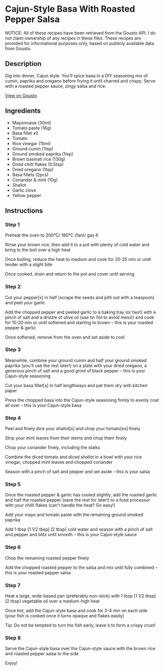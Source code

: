 # Cajun-Style Basa With Roasted Pepper Salsa

NOTICE: All of these recipes have been retrieved from the Gousto API. I do not claim ownership of any recipes in these files. These recipes are provided for informational purposes only, based on publicly available data from Gousto.

## Description

Dig into dinner, Cajun style. You’ll spice basa in a DIY seasoning mix of cumin, paprika and oregano before frying it until charred and crispy. Serve with a roasted pepper sauce, zingy salsa and rice.

[View on Gousto](https://www.gousto.co.uk/recipes/cookbook/cajun-basa-pineapple-mint-salsa)

## Ingredients

- Mayonnaise (30ml)
- Tomato paste (16g)
- Basa fillet x0
- Tomato
- Rice vinegar (15ml)
- Ground cumin (1tsp)
- Ground smoked paprika (1tsp)
- Brown basmati rice (130g)
- Dried chilli flakes (0.5tsp)
- Dried oregano (1tsp)
- Basa fillets (2pcs)
- Coriander & mint (10g)
- Shallot
- Garlic clove
- Yellow pepper

## Instructions


### Step 1

Preheat the oven to 200°C/ 180°C (fan)/ gas 6

Rinse your brown rice, then add it to a pot with plenty of cold water and bring to the boil over a high heat

Once boiling, reduce the heat to medium and cook for 20-25 min or until tender with a slight bite

Once cooked, drain and return to the pot and cover until serving


### Step 2

Cut your pepper[s] in half (scrape the seeds and pith out with a teaspoon) and peel your garlic

Add the chopped pepper and peeled garlic to a baking tray (or two!) with a pinch of salt and a drizzle of olive oil (use tin foil to avoid mess!) and cook for 15-20 min or until softened and starting to brown – this is your roasted pepper & garlic

Once softened, remove from the oven and set aside to cool


### Step 3

Meanwhile, combine your ground cumin and half your ground smoked paprika (you'll use the rest later!) on a plate with your dried oregano, a generous pinch of salt and a good grind of black pepper – this is your Cajun-style seasoning

Cut your basa fillet[s] in half lengthways and pat them dry with kitchen paper

Press the chopped basa into the Cajun-style seasoning firmly to evenly coat all over – this is your Cajun-style basa


### Step 4

Peel and finely dice your shallot[s] and chop your tomato[es] finely

Strip your mint leaves from their stems and chop them finely

Chop your coriander finely, including the stalks

Combine the diced tomato and diced shallot in a bowl with your rice vinegar, chopped mint leaves and chopped coriander

Season with a pinch of salt and pepper and set aside – this is your salsa


### Step 5

Once the roasted pepper & garlic has cooled slightly, add the roasted garlic and half the roasted pepper (save the rest for later!) to a food processor with your chilli flakes (can't handle the heat? Go easy!)

Add your mayo and tomato paste with the remaining ground smoked paprika

Add 1 tbsp <span class="text-purple">[1 1/2 tbsp]</span> <span class="text-danger">[2 tbsp]</span> cold water and season with a pinch of salt and pepper and blitz until smooth – this is your Cajun-style sauce


### Step 6

Chop the remaining roasted pepper finely

Add the chopped roasted pepper to the salsa and mix until fully combined – this is your roasted pepper salsa


### Step 7

Heat a large, wide-based pan (preferably non-stick) with 1 tbsp <span class="text-purple">[1 1/2 tbsp] </span><span class="text-danger">[2 tbsp] </span>vegetable oil over a medium-high heat

Once hot, add the Cajun-style basa and cook for 3-4 min on each side (your fish is cooked once it turns opaque and flakes easily)

Tip: Do not be tempted to turn the fish early, leave it to form a crispy crust!

### Step 8

Serve the Cajun-style basa over the Cajun-style sauce with the brown rice and roasted pepper salsa to the side

Enjoy!

